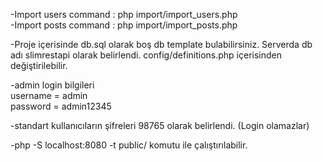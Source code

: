 -Import users command : php import/import_users.php<br>
-Import posts command : php import/import_posts.php<br>

-Proje içerisinde db.sql olarak boş db template bulabilirsiniz. Serverda db adı slimrestapi olarak belirlendi. config/definitions.php içerisinden değiştirilebilir.

-admin login bilgileri<br>
    username = admin<br>
    password = admin12345<br>

-standart kullanıcıların şifreleri 98765 olarak belirlendi. (Login olamazlar)

-php -S localhost:8080 -t public/ komutu ile çalıştırılabilir.




